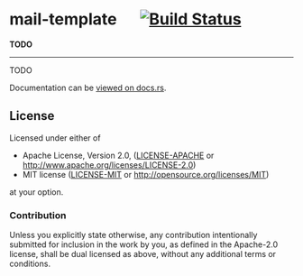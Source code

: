 
# mail-template &emsp; [![Build Status](https://travis-ci.org/1aim/mail_template.svg?branch=master)](https://travis-ci.org/1aim/mail_template)

**TODO**

---

TODO


Documentation can be [viewed on docs.rs](https://docs.rs/mail-template).


## License

Licensed under either of

* Apache License, Version 2.0, ([LICENSE-APACHE](LICENSE-APACHE) or http://www.apache.org/licenses/LICENSE-2.0)
* MIT license ([LICENSE-MIT](LICENSE-MIT) or http://opensource.org/licenses/MIT)

at your option.

### Contribution

Unless you explicitly state otherwise, any contribution intentionally submitted
for inclusion in the work by you, as defined in the Apache-2.0 license, shall be dual licensed as above, without any
additional terms or conditions.
